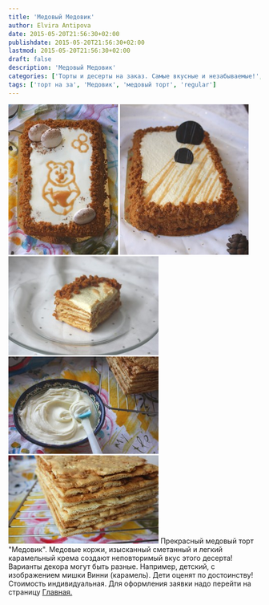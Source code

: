 ```yaml
---
title: 'Медовый Медовик'
author: Elvira Antipova
date: 2015-05-20T21:56:30+02:00
publishdate: 2015-05-20T21:56:30+02:00
lastmod: 2015-05-20T21:56:30+02:00
draft: false
description: 'Медовый Медовик'
categories: ['Торты и десерты на заказ. Самые вкусные и незабываемые!', 'Basic posts']
tags: ['торт на за', 'Медовик', 'медовый торт', 'regular']
---
```


[![IMG_3985](IMG_3985-219x300.jpg)](IMG_3985.jpg) [![IMG_3952](IMG_3952-257x300.jpg)](IMG_3952.jpg) [![IMG_4002](IMG_4002-300x197.jpg)](IMG_4002.jpg) [![IMG_3948](IMG_3948-300x194.jpg)](IMG_3948.jpg) [![IMG_3940](IMG_3940-300x176.jpg)](IMG_3940.jpg) Прекрасный медовый торт "Медовик". Медовые коржи, изысканный сметанный и легкий карамельный крема создают неповторимый вкус этого десерта! Варианты декора могут быть разные. Например, детский, с изображением мишки Винни (карамель). Дети оценят по достоинству! Стоимость индивидуальная. Для оформления заявки надо перейти на страницу [Главная.](../shop)
